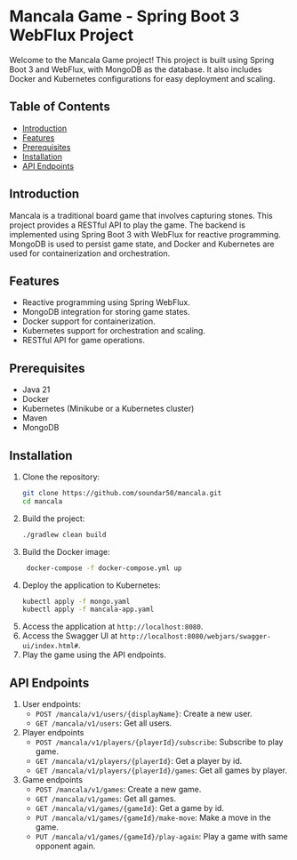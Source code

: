 # Mancala Game - Spring Boot 3 WebFlux Project

Welcome to the Mancala Game project! This project is built using Spring Boot 3 and WebFlux, with MongoDB as the database. It also includes Docker and Kubernetes configurations for easy deployment and scaling.

## Table of Contents
- [Introduction](#Introduction)
- [Features](#Features)
- [Prerequisites](#Prerequisites)
- [Installation](#Installation)
- [API Endpoints](#Api-endpoints)

## Introduction

Mancala is a traditional board game that involves capturing stones. This project provides a RESTful API to play the game. The backend is implemented using Spring Boot 3 with WebFlux for reactive programming. MongoDB is used to persist game state, and Docker and Kubernetes are used for containerization and orchestration.

## Features

- Reactive programming using Spring WebFlux.
- MongoDB integration for storing game states.
- Docker support for containerization.
- Kubernetes support for orchestration and scaling.
- RESTful API for game operations.

## Prerequisites

- Java 21
- Docker
- Kubernetes (Minikube or a Kubernetes cluster)
- Maven
- MongoDB

## Installation

1. Clone the repository:
   ```bash
   git clone https://github.com/soundar50/mancala.git
   cd mancala
    ```
2. Build the project:
   ```bash
   ./gradlew clean build 
   ```
3. Build the Docker image:
   ```bash
    docker-compose -f docker-compose.yml up  
    ```
4. Deploy the application to Kubernetes:
    ```bash
    kubectl apply -f mongo.yaml
    kubectl apply -f mancala-app.yaml
    ```
5. Access the application at `http://localhost:8080`.
6. Access the Swagger UI at `http://localhost:8080/webjars/swagger-ui/index.html#`.
7. Play the game using the API endpoints.

## API Endpoints
1. User endpoints:
   - `POST /mancala/v1/users/{displayName}`: Create a new user.
   - `GET /mancala/v1/users`: Get all users.
2. Player endpoints
    - `POST /mancala/v1/players/{playerId}/subscribe`: Subscribe to play game.
    - `GET /mancala/v1/players/{playerId}`: Get a player by id.
    - `GET /mancala/v1/players/{playerId}/games`: Get all games by player.
3. Game endpoints
    - `POST /mancala/v1/games`: Create a new game.
    - `GET /mancala/v1/games`: Get all games.
    - `GET /mancala/v1/games/{gameId}`: Get a game by id.
    - `PUT /mancala/v1/games/{gameId}/make-move`: Make a move in the game.
    - `PUT /mancala/v1/games/{gameId}/play-again`: Play a game with same opponent again.
